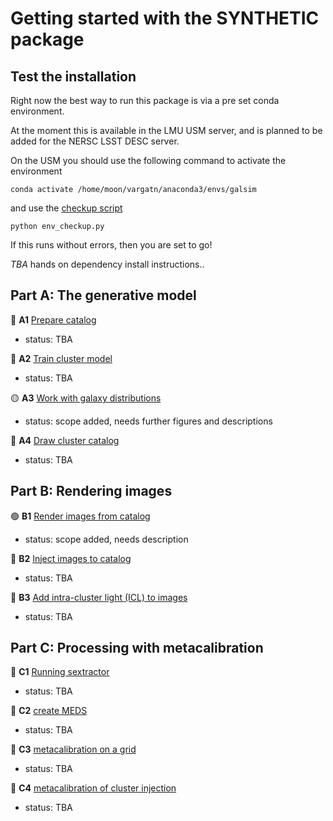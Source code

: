 # Getting started with the SYNTHETIC package


## Test the installation

Right now the best way to run this package is via a pre set conda environment. 

At the moment this is available in the LMU USM server, and is planned to be added for the NERSC LSST DESC server.

On the USM you should use the following command to activate the environment 
    
    conda activate /home/moon/vargatn/anaconda3/envs/galsim

and use the [checkup script](./env_checkup.py)

    python env_checkup.py

If this runs without errors, then you are set to go!

*TBA* hands on dependency install instructions..

## Part A: The generative model

:red_circle: **A1** [Prepare catalog](A1_prepare_catalogs.ipynb)
* status:  TBA

:red_circle: **A2** [Train cluster model](A2_train_cluster_model.ipynb)
* status:  TBA

:yellow_circle: **A3**  [Work with galaxy distributions](A3_work_with_galaxy_distributions.ipynb)
* status:  scope added, needs further figures and descriptions

:red_circle: **A4**  [Draw cluster catalog](A4_draw_cluster_catalog.ipynb)
* status:  TBA

## Part B: Rendering images

:green_circle: **B1**  [Render images from catalog](B1_render_image.ipynb)
* status:  scope added, needs description

:red_circle: **B2**  [Inject images to catalog](B2_inject_image.ipynb)
* status:  TBA

:red_circle: **B3**  [Add intra-cluster light (ICL) to images](B3_add_icl.ipynb)
* status:  TBA

## Part C: Processing with metacalibration

:red_circle: **C1**  [Running sextractor](C1_running_sextractor.ipynb)
* status:  TBA

:red_circle: **C2**  [create MEDS](C2_creat_MEDS.ipynb)
* status:  TBA

:red_circle: **C3**  [metacalibration on a grid](C3_metacal_on_a_grid.ipynb)
* status:  TBA

:red_circle: **C4**  [metacalibration of cluster injection](C4_metacal_on_cluster_injections.ipynb)
* status:  TBA
